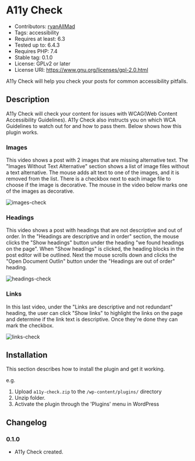 # A11y Check
* Contributors: [ryanAllMad](https://github.com/ryanAllMad)
* Tags: accessibility
* Requires at least: 6.3
* Tested up to: 6.4.3
* Requires PHP: 7.4
* Stable tag: 0.1.0
* License: GPLv2 or later
* License URI: https://www.gnu.org/licenses/gpl-2.0.html

A11y Check will help you check your posts for common accessibility pitfalls.

## Description

A11y Check will check your content for issues with WCAG(Web Content Accessibility Guidelines). A11y Check also instructs you on which WCA Guidelines to watch out for and how to pass them. Below shows how this plugin works.

### Images
This video shows a post with 2 images that are missing alternative text. The "Images Without Text Alternative" section shows a list of image files without a text alternative. The mouse adds alt text to one of the images, and it is removed from the list.  There is a checkbox next to each image file to choose if the image is decorative. The mouse in the video below marks one of the images as decorative.


![images-check](https://github.com/ryanAllMad/a11y-checker/assets/46852695/dde7599a-9571-4161-8fa7-59d8c05799f3)



### Headings
This video shows a post with headings that are not descriptive and out of order. In the "Headings are descriptive and in order" section, the mouse clicks the "Show headings" button under the heading "we found headings on the page". When "Show headings" is clicked, the heading blocks in the post editor will be outlined. Next the mouse scrolls down and clicks the "Open Document Outlin" button under the "Headings are out of order" heading.


![headings-check](https://github.com/ryanAllMad/a11y-checker/assets/46852695/97ddbb4e-bbce-43b1-a4c1-40b06c6e4d91)


### Links
In this last video, under the "Links are descriptive and not redundant" heading, the user can click "Show links" to highlight the links on the page and determine if the link text is descriptive. Once they're done they can mark the checkbox.

![links-check](https://github.com/ryanAllMad/a11y-checker/assets/46852695/276ae6c0-2580-46d5-8e45-aa9a39e93686)


## Installation

This section describes how to install the plugin and get it working.

e.g.

1. Upload `a11y-check.zip` to the `/wp-content/plugins/` directory
2. Unzip folder.
3. Activate the plugin through the 'Plugins' menu in WordPress



## Changelog

### 0.1.0
* A11y Check created.

